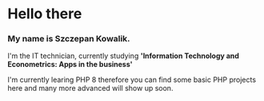 <h1> Hello there </h1> 
<h3> My name is Szczepan Kowalik. </h3> 

<p> I'm the IT technician, currently studying <b> 'Information Technology and Econometrics: Apps in the business' </b> </p>
<p> I'm currently learing PHP 8 therefore you can find some basic PHP projects here and many more advanced will show up soon. </p>

